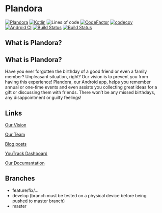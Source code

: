 # Plandora
[![Plandora](https://cdn.discordapp.com/attachments/760409169437130773/843837039539257395/badge-logo.png)](https://plandora51897980.wordpress.com/)
[![Kotlin](https://img.shields.io/badge/Kotlin-1.3.72-blue.svg?style=flat&logo=kotlin&logoColor=white)](http://kotlinlang.org) ![Lines of code](https://img.shields.io/tokei/lines/github/nf3lix/Plandora) [![CodeFactor](https://www.codefactor.io/repository/github/nf3lix/plandora/badge)](https://www.codefactor.io/repository/github/nf3lix/plandora) [![codecov](https://codecov.io/gh/nf3lix/Plandora/branch/master/graph/badge.svg?token=RTC0C6H7FE)](https://codecov.io/gh/nf3lix/Plandora) [![Android CI](https://github.com/nf3lix/Plandora/actions/workflows/android.yml/badge.svg)](https://github.com/nf3lix/Plandora/actions/workflows/android.yml) [![Build Status](https://www.travis-ci.com/nf3lix/Plandora.svg?branch=master)](https://www.travis-ci.com/nf3lix/Plandora) [![Build Status](https://img.shields.io/github/last-commit/nf3lix/Plandora)](https://github.com/nf3lix/Plandora/commits/) 
## What is Plandora?
## What is Plandora?
Have you ever forgotten the birthday of a good friend or even a family member? Unpleasant situation, right? Our vision is to prevent you from having this experience!
Plandora, our Android app, helps you remember annual or one-time events and even assists you collecting great ideas for a gift or discussing them with friends.
There won’t be any missed birthdays, any disappointment or guilty feelings!

## Links
[Our Vision](https://plandora51897980.wordpress.com/2020/09/29/example-post-3/)

[Our Team](https://plandora51897980.wordpress.com/about/)

[Blog posts](https://plandora51897980.wordpress.com/blog/)

[YouTrack Dashboard](https://dhbw-karlsruhe.myjetbrains.com/youtrack/agiles/108-76/109-278)

[Our Documantation](https://github.com/Honrix/PlandoraDocumentation)

## Branches
- feature/fix/...
- develop (branch must be tested on a physical device before being pushed to master branch)
- master


